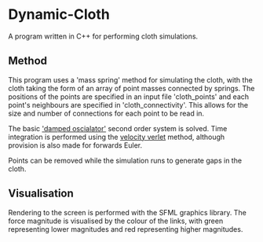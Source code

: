 # Dynamic-Cloth

A program written in C++ for performing cloth simulations. 

## Method
This program uses a 'mass spring' method for simulating the cloth, with the cloth taking the form of an array of point masses connected by springs. The positions of the points are specified in an input file 'cloth_points' and each point's neighbours are specified in 'cloth_connectivity'. This allows for the size and number of connections for each point to be read in.

The basic ['damped oscialator'](https://en.wikipedia.org/wiki/Mass-spring-damper_model) second order system is solved. Time integration is performed using the [velocity verlet](https://en.wikipedia.org/wiki/Verlet_integration) method, although provision is also made for forwards Euler.

Points can be removed while the simulation runs to generate gaps in the cloth.

## Visualisation
Rendering to the screen is performed with the SFML graphics library. The force magnitude is visualised by the colour of the links, with green representing lower magnitudes and red representing higher magnitudes.


